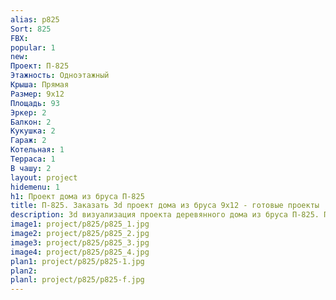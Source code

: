 ```yaml
---
alias: p825
Sort: 825
FBX: 
popular: 1
new: 
Проект: П-825
Этажность: Одноэтажный
Крыша: Прямая
Размер: 9х12
Площадь: 93
Эркер: 2
Балкон: 2
Кукушка: 2
Гараж: 2
Котельная: 1
Терраса: 1
В чашу: 2
layout: project
hidemenu: 1
h1: Проект дома из бруса П-825
title: П-825. Заказать 3d проект дома из бруса 9х12 - готовые проекты
description: 3d визуализация проекта деревянного дома из бруса П-825. Площадь 93 м2, размер 9х12. Вы можете внести любые изменения в проект.
image1: project/p825/p825_1.jpg
image2: project/p825/p825_2.jpg
image3: project/p825/p825_3.jpg
image4: project/p825/p825_4.jpg
plan1: project/p825/p825-1.jpg
plan2: 
planl: project/p825/p825-f.jpg
---
```

